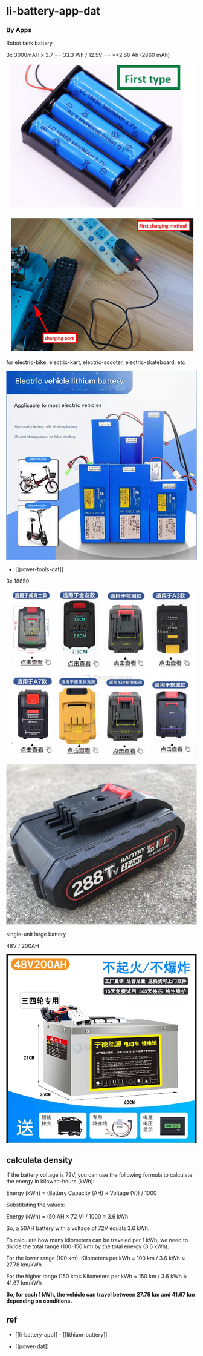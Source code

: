 
# li-battery-app-dat

### By Apps 

Robot tank battery

3x 3000mAH x 3.7 == 33.3 Wh / 12.5V == **2.66 Ah (2660 mAh)

![](2025-03-28-15-59-52.png)

![](2025-03-28-16-00-03.png)



for electric-bike, electric-kart, electric-scooter, electric-skateboard, etc

![](2025-04-03-18-42-45.png)

- [[power-tools-dat]]

3x 18650 

![](2025-09-10-21-35-20.png)

![](2025-09-10-21-35-39.png)


single-unit large battery 

48V / 200AH

![](2025-03-04-17-42-39.png)










## calculata density 

If the battery voltage is 72V, you can use the following formula to calculate the energy in kilowatt-hours (kWh):

Energy (kWh) = (Battery Capacity (AH) × Voltage (V)) / 1000

Substituting the values:

Energy (kWh) = (50 AH × 72 V) / 1000 = 3.6 kWh

So, a 50AH battery with a voltage of 72V equals 3.6 kWh.


To calculate how many kilometers can be traveled per 1 kWh, we need to divide the total range (100-150 km) by the total energy (3.6 kWh).

For the lower range (100 km): Kilometers per kWh = 100 km / 3.6 kWh ≈ 27.78 km/kWh

For the higher range (150 km): Kilometers per kWh = 150 km / 3.6 kWh ≈ 41.67 km/kWh

**So, for each 1 kWh, the vehicle can travel between 27.78 km and 41.67 km depending on conditions.**



## ref 


- [[li-battery-app]] - [[lithium-battery]]

- [[power-dat]]